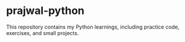# prajwal-python
This repository contains my Python learnings, including practice code, exercises, and small projects.
